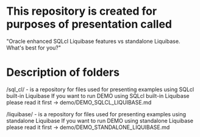 # This repository is created for purposes of presentation called
"Oracle enhanced SQLcl Liquibase features vs standalone Liquibase. What's best for you?"


# Description of folders

/sql_cl/ - is a repository for files used for presenting examples using SQLcl built-in Liquibase
If you want to run DEMO using SQLcl built-in Liquibase please read it first -> demo/DEMO_SQLCL_LIQUIBASE.md

/liquibase/ - is a repository for files used for presenting examples using standalone Liquibase
If you want to run DEMO using standalone Liquibase please read it first  -> demo/DEMO_STANDALONE_LIQUIBASE.md